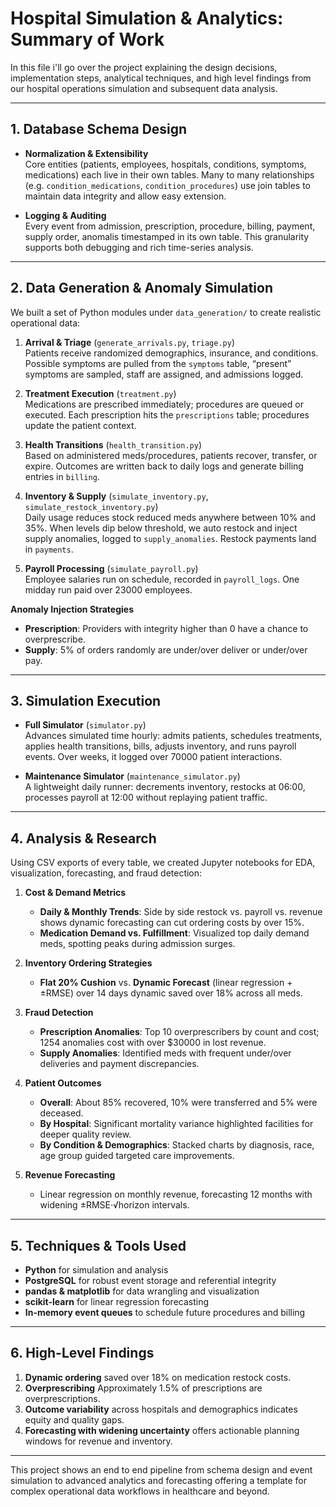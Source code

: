 # Hospital Simulation & Analytics: Summary of Work

In this file i'll go over the project explaining the design decisions, implementation steps, analytical techniques, and high level findings from our hospital operations simulation and subsequent data analysis.

---

## 1. Database Schema Design

- **Normalization & Extensibility**  
  Core entities (patients, employees, hospitals, conditions, symptoms, medications) each live in their own tables. Many to many relationships (e.g. `condition_medications`, `condition_procedures`) use join tables to maintain data integrity and allow easy extension.

- **Logging & Auditing**  
  Every event from admission, prescription, procedure, billing, payment, supply order, anomalis timestamped in its own table. This granularity supports both debugging and rich time-series analysis.

---

## 2. Data Generation & Anomaly Simulation

We built a set of Python modules under `data_generation/` to create realistic operational data:

1. **Arrival & Triage** (`generate_arrivals.py`, `triage.py`)  
   Patients receive randomized demographics, insurance, and conditions. Possible symptoms are pulled from the `symptoms` table, “present” symptoms are sampled, staff are assigned, and admissions logged.

2. **Treatment Execution** (`treatment.py`)  
   Medications are prescribed immediately; procedures are queued or executed. Each prescription hits the `prescriptions` table; procedures update the patient context.

3. **Health Transitions** (`health_transition.py`)  
   Based on administered meds/procedures, patients recover, transfer, or expire. Outcomes are written back to daily logs and generate billing entries in `billing`.

4. **Inventory & Supply** (`simulate_inventory.py`, `simulate_restock_inventory.py`)  
   Daily usage reduces stock reduced meds anywhere between 10% and 35%. When levels dip below threshold, we auto restock and inject supply anomalies, logged to `supply_anomalies`. Restock payments land in `payments`.

5. **Payroll Processing** (`simulate_payroll.py`)  
   Employee salaries run on schedule, recorded in `payroll_logs`. One midday run paid over 23000 employees.

**Anomaly Injection Strategies**  
- **Prescription**: Providers with integrity higher than 0 have a chance to overprescribe.  
- **Supply**: 5% of orders randomly are under/over deliver or under/over pay.

---

## 3. Simulation Execution

- **Full Simulator** (`simulator.py`)  
  Advances simulated time hourly: admits patients, schedules treatments, applies health transitions, bills, adjusts inventory, and runs payroll events. Over weeks, it logged over 70000 patient interactions.

- **Maintenance Simulator** (`maintenance_simulator.py`)  
  A lightweight daily runner: decrements inventory, restocks at 06:00, processes payroll at 12:00 without replaying patient traffic.

---

## 4. Analysis & Research

Using CSV exports of every table, we created Jupyter notebooks for EDA, visualization, forecasting, and fraud detection:

1. **Cost & Demand Metrics**  
   - **Daily & Monthly Trends**: Side by side restock vs. payroll vs. revenue shows dynamic forecasting can cut ordering costs by over 15%.  
   - **Medication Demand vs. Fulfillment**: Visualized top daily demand meds, spotting peaks during admission surges.

2. **Inventory Ordering Strategies**  
   - **Flat 20% Cushion** vs. **Dynamic Forecast** (linear regression + ±RMSE) over 14 days dynamic saved over 18% across all meds.

3. **Fraud Detection**  
   - **Prescription Anomalies**: Top 10 overprescribers by count and cost; 1254 anomalies cost with over $30000 in lost revenue.  
   - **Supply Anomalies**: Identified meds with frequent under/over deliveries and payment discrepancies.

4. **Patient Outcomes**  
   - **Overall**: About 85% recovered, 10% were transferred and 5% were deceased.  
   - **By Hospital**: Significant mortality variance highlighted facilities for deeper quality review.  
   - **By Condition & Demographics**: Stacked charts by diagnosis, race, age group guided targeted care improvements.

5. **Revenue Forecasting**  
   - Linear regression on monthly revenue, forecasting 12 months with widening ±RMSE·√horizon intervals.

---

## 5. Techniques & Tools Used

- **Python** for simulation and analysis  
- **PostgreSQL** for robust event storage and referential integrity  
- **pandas & matplotlib** for data wrangling and visualization  
- **scikit-learn** for linear regression forecasting  
- **In-memory event queues** to schedule future procedures and billing

---

## 6. High-Level Findings

1. **Dynamic ordering** saved over 18% on medication restock costs.  
2. **Overprescribing** Approximately 1.5% of prescriptions are overprescriptions.  
3. **Outcome variability** across hospitals and demographics indicates equity and quality gaps.  
4. **Forecasting with widening uncertainty** offers actionable planning windows for revenue and inventory.

---

This project shows an end to end pipeline from schema design and event simulation to advanced analytics and forecasting offering a template for complex operational data workflows in healthcare and beyond.
